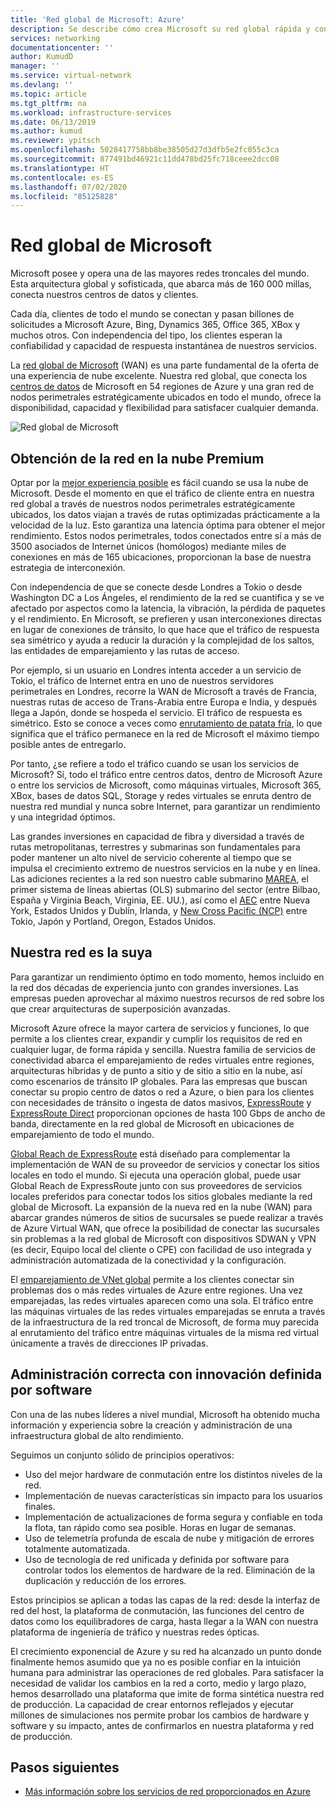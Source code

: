 ```yaml
---
title: 'Red global de Microsoft: Azure'
description: Se describe cómo crea Microsoft su red global rápida y confiable
services: networking
documentationcenter: ''
author: KumudD
manager: ''
ms.service: virtual-network
ms.devlang: ''
ms.topic: article
ms.tgt_pltfrm: na
ms.workload: infrastructure-services
ms.date: 06/13/2019
ms.author: kumud
ms.reviewer: ypitsch
ms.openlocfilehash: 5028417758bb8be38505d27d3dfb5e2fc055c3ca
ms.sourcegitcommit: 877491bd46921c11dd478bd25fc718ceee2dcc08
ms.translationtype: HT
ms.contentlocale: es-ES
ms.lasthandoff: 07/02/2020
ms.locfileid: "85125828"
---
```

# <a name="microsoft-global-network"></a>Red global de Microsoft

Microsoft posee y opera una de las mayores redes troncales del mundo. Esta arquitectura global y sofisticada, que abarca más de 160 000 millas, conecta nuestros centros de datos y clientes. 
 
Cada día, clientes de todo el mundo se conectan y pasan billones de solicitudes a Microsoft Azure, Bing, Dynamics 365, Office 365, XBox y muchos otros. Con independencia del tipo, los clientes esperan la confiabilidad y capacidad de respuesta instantánea de nuestros servicios. 
 
La [red global de Microsoft](https://azure.microsoft.com/global-infrastructure/global-network/) (WAN) es una parte fundamental de la oferta de una experiencia de nube excelente. Nuestra red global, que conecta los [centros de datos](https://azure.microsoft.com/global-infrastructure/) de Microsoft en 54 regiones de Azure y una gran red de nodos perimetrales estratégicamente ubicados en todo el mundo, ofrece la disponibilidad, capacidad y flexibilidad para satisfacer cualquier demanda.

![Red global de Microsoft](./media/microsoft-global-network/microsoft-global-wan.png)
 
## <a name="get-the-premium-cloud-network"></a>Obtención de la red en la nube Premium
 
Optar por la [mejor experiencia posible](https://www.sdxcentral.com/articles/news/azure-tops-aws-gcp-in-cloud-performance-says-thousandeyes/2018/11/) es fácil cuando se usa la nube de Microsoft. Desde el momento en que el tráfico de cliente entra en nuestra red global a través de nuestros nodos perimetrales estratégicamente ubicados, los datos viajan a través de rutas optimizadas prácticamente a la velocidad de la luz. Esto garantiza una latencia óptima para obtener el mejor rendimiento. Estos nodos perimetrales, todos conectados entre sí a más de 3500 asociados de Internet únicos (homólogos) mediante miles de conexiones en más de 165 ubicaciones, proporcionan la base de nuestra estrategia de interconexión. 
 
Con independencia de que se conecte desde Londres a Tokio o desde Washington DC a Los Ángeles, el rendimiento de la red se cuantifica y se ve afectado por aspectos como la latencia, la vibración, la pérdida de paquetes y el rendimiento.  En Microsoft, se prefieren y usan interconexiones directas en lugar de conexiones de tránsito, lo que hace que el tráfico de respuesta sea simétrico y ayuda a reducir la duración y la complejidad de los saltos, las entidades de emparejamiento y las rutas de acceso. 

Por ejemplo, si un usuario en Londres intenta acceder a un servicio de Tokio, el tráfico de Internet entra en uno de nuestros servidores perimetrales en Londres, recorre la WAN de Microsoft a través de Francia, nuestras rutas de acceso de Trans-Arabia entre Europa e India, y después llega a Japón, donde se hospeda el servicio. El tráfico de respuesta es simétrico. Esto se conoce a veces como [enrutamiento de patata fría](https://en.wikipedia.org/wiki/Hot-potato_and_cold-potato_routing), lo que significa que el tráfico permanece en la red de Microsoft el máximo tiempo posible antes de entregarlo.  
  
Por tanto, ¿se refiere a todo el tráfico cuando se usan los servicios de Microsoft? Sí, todo el tráfico entre centros datos, dentro de Microsoft Azure o entre los servicios de Microsoft, como máquinas virtuales, Microsoft 365, XBox, bases de datos SQL, Storage y redes virtuales se enruta dentro de nuestra red mundial y nunca sobre Internet, para garantizar un rendimiento y una integridad óptimos.  
 
Las grandes inversiones en capacidad de fibra y diversidad a través de rutas metropolitanas, terrestres y submarinas son fundamentales para poder mantener un alto nivel de servicio coherente al tiempo que se impulsa el crecimiento extremo de nuestros servicios en la nube y en línea. Las adiciones recientes a la red son nuestro cable submarino [MAREA](https://www.submarinecablemap.com/#/submarine-cable/marea), el primer sistema de líneas abiertas (OLS) submarino del sector (entre Bilbao, España y Virginia Beach, Virginia, EE. UU.), así como el [AEC](https://www.submarinecablemap.com/#/submarine-cable/aeconnect-1) entre Nueva York, Estados Unidos y Dublín, Irlanda, y [New Cross Pacific (NCP)](https://www.submarinecablemap.com/#/submarine-cable/new-cross-pacific-ncp-cable-system) entre Tokio, Japón y Portland, Oregon, Estados Unidos. 
 

## <a name="our-network-is-your-network"></a>Nuestra red es la suya

Para garantizar un rendimiento óptimo en todo momento, hemos incluido en la red dos décadas de experiencia junto con grandes inversiones. Las empresas pueden aprovechar al máximo nuestros recursos de red sobre los que crear arquitecturas de superposición avanzadas. 
 
Microsoft Azure ofrece la mayor cartera de servicios y funciones, lo que permite a los clientes crear, expandir y cumplir los requisitos de red en cualquier lugar, de forma rápida y sencilla. Nuestra familia de servicios de conectividad abarca el emparejamiento de redes virtuales entre regiones, arquitecturas híbridas y de punto a sitio y de sitio a sitio en la nube, así como escenarios de tránsito IP globales.  Para las empresas que buscan conectar su propio centro de datos o red a Azure, o bien para los clientes con necesidades de tránsito o ingesta de datos masivos, [ExpressRoute](../expressroute/expressroute-introduction.md) y [ExpressRoute Direct](../expressroute/expressroute-erdirect-about.md) proporcionan opciones de hasta 100 Gbps de ancho de banda, directamente en la red global de Microsoft en ubicaciones de emparejamiento de todo el mundo.  
 
[Global Reach de ExpressRoute](../expressroute/expressroute-global-reach.md) está diseñado para complementar la implementación de WAN de su proveedor de servicios y conectar los sitios locales en todo el mundo. Si ejecuta una operación global, puede usar Global Reach de ExpressRoute junto con sus proveedores de servicios locales preferidos para conectar todos los sitios globales mediante la red global de Microsoft. La expansión de la nueva red en la nube (WAN) para abarcar grandes números de sitios de sucursales se puede realizar a través de Azure Virtual WAN, que ofrece la posibilidad de conectar las sucursales sin problemas a la red global de Microsoft con dispositivos SDWAN y VPN (es decir, Equipo local del cliente o CPE) con facilidad de uso integrada y administración automatizada de la conectividad y la configuración. 
 
El [emparejamiento de VNet global](../virtual-network/virtual-network-peering-overview.md) permite a los clientes conectar sin problemas dos o más redes virtuales de Azure entre regiones. Una vez emparejadas, las redes virtuales aparecen como una sola. El tráfico entre las máquinas virtuales de las redes virtuales emparejadas se enruta a través de la infraestructura de la red troncal de Microsoft, de forma muy parecida al enrutamiento del tráfico entre máquinas virtuales de la misma red virtual únicamente a través de direcciones IP privadas. 
 

## <a name="well-managed-using-software-defined-innovation"></a>Administración correcta con innovación definida por software

Con una de las nubes líderes a nivel mundial, Microsoft ha obtenido mucha información y experiencia sobre la creación y administración de una infraestructura global de alto rendimiento.  
 
Seguimos un conjunto sólido de principios operativos: 
 
- Uso del mejor hardware de conmutación entre los distintos niveles de la red.  
- Implementación de nuevas características sin impacto para los usuarios finales.  
- Implementación de actualizaciones de forma segura y confiable en toda la flota, tan rápido como sea posible. Horas en lugar de semanas.  
- Uso de telemetría profunda de escala de nube y mitigación de errores totalmente automatizada.  
- Uso de tecnología de red unificada y definida por software para controlar todos los elementos de hardware de la red.  Eliminación de la duplicación y reducción de los errores. 
 
Estos principios se aplican a todas las capas de la red: desde la interfaz de red del host, la plataforma de conmutación, las funciones del centro de datos como los equilibradores de carga, hasta llegar a la WAN con nuestra plataforma de ingeniería de tráfico y nuestras redes ópticas.  
 
El crecimiento exponencial de Azure y su red ha alcanzado un punto donde finalmente hemos asumido que ya no es posible confiar en la intuición humana para administrar las operaciones de red globales. Para satisfacer la necesidad de validar los cambios en la red a corto, medio y largo plazo, hemos desarrollado una plataforma que imite de forma sintética nuestra red de producción. La capacidad de crear entornos reflejados y ejecutar millones de simulaciones nos permite probar los cambios de hardware y software y su impacto, antes de confirmarlos en nuestra plataforma y red de producción. 

## <a name="next-steps"></a>Pasos siguientes
- [Más información sobre los servicios de red proporcionados en Azure](https://azure.microsoft.com/product-categories/networking/)
